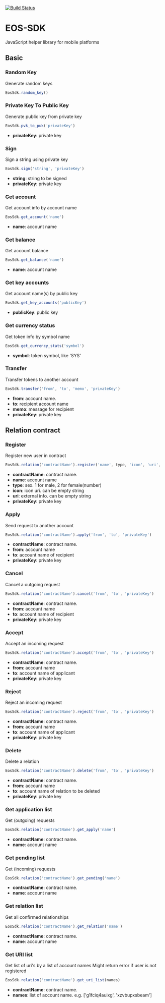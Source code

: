 [![Build Status](https://travis-ci.org/EOSIO/eosjs.svg?branch=master)](https://travis-ci.com/qding-bot/eos-sdk)

# EOS-SDK
JavaScript helper library for mobile platforms

## Basic
### Random Key
Generate random keys
```js
EosSdk.random_key()
```

### Private Key To Public Key
Generate public key from private key
```js
EosSdk.pvk_to_puk('privateKey')
```
* **privateKey**: private key

### Sign
Sign a string using private key
```js
EosSdk.sign('string', 'privateKey')
```
* **string**: string to be signed
* **privateKey**: private key

### Get account
Get account info by account name
```js
EosSdk.get_account('name')
```
* **name**: account name

### Get balance
Get account balance
```js
EosSdk.get_balance('name')
```
* **name**: account name

### Get key accounts
Get account name(s) by public key
```js
EosSdk.get_key_accounts('publicKey')
```
* **publicKey**: public key

### Get currency status
Get token info by symbol name
```js
EosSdk.get_currency_stats('symbol')
```
* **symbol**: token symbol, like 'SYS'


### Transfer
Transfer tokens to another account
```js
EosSdk.transfer('from', 'to', 'memo', 'privateKey')
```
* **from**: account name. 
* **to**: recipient account name
* **memo**: message for recipient
* **privateKey**: private key


## Relation contract
### Register
Register new user in contract
```js
EosSdk.relation('contractName').register('name', type, 'icon', 'uri', 'privateKey')
```
* **contractName**: contract name. 
* **name**: account name
* **type**: sex. 1 for male, 2 for female(number)
* **icon**: icon uri. can be empty string
* **uri**: external info. can be empty string
* **privateKey**: private key

### Apply
Send request to another account
```js
EosSdk.relation('contractName').apply('from', 'to', 'privateKey')
```
* **contractName**: contract name. 
* **from**: account name
* **to**: account name of recipient
* **privateKey**: private key

### Cancel
Cancel a outgoing request
```js
EosSdk.relation('contractName').cancel('from', 'to', 'privateKey')
```
* **contractName**: contract name. 
* **from**: account name
* **to**: account name of recipient
* **privateKey**: private key

### Accept
Accept an incoming request
```js
EosSdk.relation('contractName').accept('from', 'to', 'privateKey')
```
* **contractName**: contract name. 
* **from**: account name
* **to**: account name of applicant
* **privateKey**: private key

### Reject
Reject an incoming request
```js
EosSdk.relation('contractName').reject('from', 'to', 'privateKey')
```
* **contractName**: contract name. 
* **from**: account name
* **to**: account name of applicant
* **privateKey**: private key

### Delete
Delete a relation
```js
EosSdk.relation('contractName').delete('from', 'to', 'privateKey')
```
* **contractName**: contract name. 
* **from**: account name
* **to**: account name of relation to be deleted
* **privateKey**: private key

### Get application list
Get (outgoing) requests
```js
EosSdk.relation('contractName').get_apply('name')
```
* **contractName**: contract name. 
* **name**: account name

### Get pending list
Get (incoming) requests
```js
EosSdk.relation('contractName').get_pending('name')
```
* **contractName**: contract name. 
* **name**: account name

### Get relation list
Get all confirmed relationships
```js
EosSdk.relation('contractName').get_relation('name')
```
* **contractName**: contract name. 
* **name**: account name


### Get URI list
Get list of uri's by a list of account names
Might return error if user is not registered
```js
EosSdk.relation('contractName').get_uri_list(names)
```
* **contractName**: contract name. 
* **names**: list of account name. e.g. ['g1fciq4auixg', 'xzvbupxsbeam']